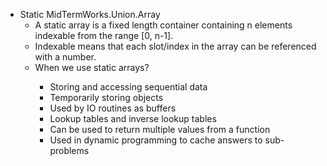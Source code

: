 <ul style="list-style-type: disc;">
    <li>Static MidTermWorks.Union.Array<ol style="list-style-type: circle;">
            <li>A static array is a fixed length container containing n elements indexable from the range [0, n-1].</li>
            <li>Indexable means that each slot/index in the array can be referenced with a number.</li>
            <li>When we use static arrays?</li>
            <ul>
<li>Storing and accessing sequential data</li>
<li>Temporarily storing objects</li>
<li>Used by IO routines as buffers</li>
<li>Lookup tables and inverse lookup tables</li>
<li>Can be used to return multiple values from a function</li>
<li>Used in dynamic programming to cache answers to sub-problems</li></ul></ol></li></ul>
